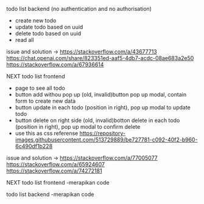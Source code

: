 

todo list backend (no authentication and no authorisation)
- create new todo
- update todo based on uuid
- delete todo based on uuid
- read all
 
issue and solution -> 
https://stackoverflow.com/a/43677713
https://chat.openai.com/share/823351ed-aaf5-4db7-acdc-08ae683a2e50
https://stackoverflow.com/a/67936614

NEXT
todo list frontend 
- page to see all todo
- button add withou pop up 
    (old, invalid)button pop up modal, contain form to create new data
- button update in each todo (position in right), pop up modal to update todo
- button delete on right side
    (old, invalid)botton delete in each todo (position in right), pop up modal to confirm delete
- use this as css referense https://repository-images.githubusercontent.com/513729889/be727781-c092-40f2-b960-6c490df1b228

issue and solution ->
https://stackoverflow.com/a/77005077
https://stackoverflow.com/a/65924607
https://stackoverflow.com/a/74272181

NEXT
todo list frontend
-merapikan code

todo list backend
-merapikan code

